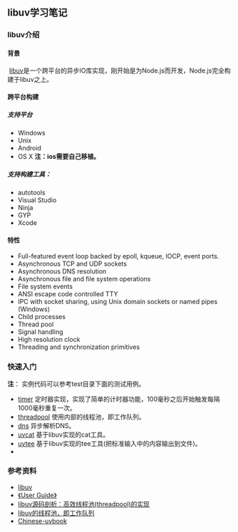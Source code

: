## libuv学习笔记

### libuv介绍

#### 背景

​	[libuv](http://libuv.org/)是一个跨平台的异步IO库实现，刚开始是为Node.js而开发，Node.js完全构建于libuv之上。

#### 跨平台构建

##### 支持平台

+ Windows
+ Unix
+ Android
+ OS X   **注：ios需要自己移植。**

##### 支持构建工具：

+ autotools
+ Visual Studio
+ Ninja
+ GYP
+ Xcode

#### 特性

- Full-featured event loop backed by epoll, kqueue, IOCP, event ports.
- Asynchronous TCP and UDP sockets
- Asynchronous DNS resolution
- Asynchronous file and file system operations
- File system events
- ANSI escape code controlled TTY
- IPC with socket sharing, using Unix domain sockets or named pipes (Windows)
- Child processes
- Thread pool
- Signal handling
- High resolution clock
- Threading and synchronization primitives

### 快速入门

**注**： 实例代码可以参考test目录下面的测试用例。

+ [timer](./timer/timer.c) 定时器实现，实现了简单的计时器功能，100毫秒之后开始触发每隔1000毫秒重复一次。
+ [threadpool](./threadpool/threadpool.c) 使用内部的线程池，即工作队列。
+ [dns](./dns/dns.c) 异步解析DNS。
+ [uvcat](./uvcat/main.c) 基于libuv实现的cat工具。
+ [uvtee](./uvtee/main.c) 基于libuv实现的tee工具(把标准输入中的内容输出到文件)。
+ ​

### 参考资料

+ [libuv](http://libuv.org/)
+ [《User Guide》](http://docs.libuv.org/en/v1.x/guide.html)
+ [libuv源码剖析：高效线程池(threadpool)的实现](http://www.cnblogs.com/chenyangyao/p/libuv_threadpool.html)
+ [libuv的线程池，即工作队列](http://blog.csdn.net/lc250123/article/details/52619314)
+ [Chinese-uvbook](https://github.com/feixiao/Chinese-uvbook)

